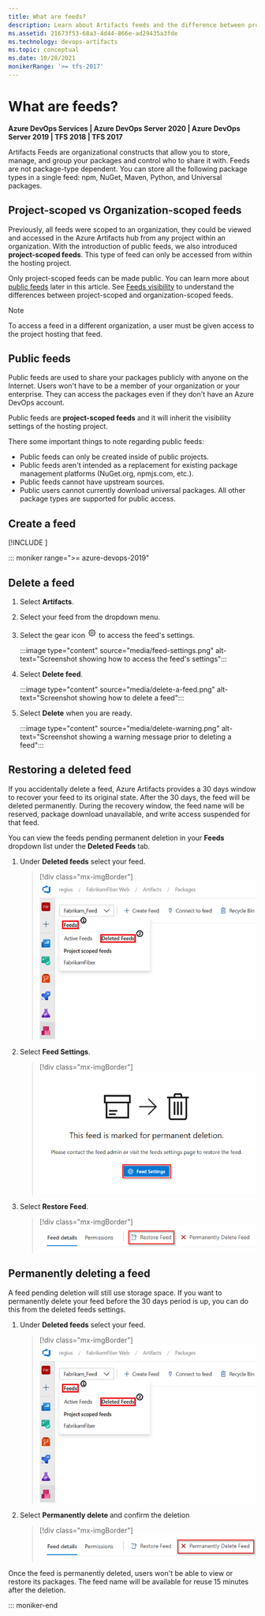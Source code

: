 ```yaml
---
title: What are feeds?
description: Learn about Artifacts feeds and the difference between project-scoped and organization-scoped feeds. Learn how to create, delete, and restore feeds. 
ms.assetid: 21673f53-68a3-4d44-866e-ad29435a3fde
ms.technology: devops-artifacts
ms.topic: conceptual
ms.date: 10/28/2021
monikerRange: '>= tfs-2017'
---
```


# What are feeds?

**Azure DevOps Services | Azure DevOps Server 2020 | Azure DevOps Server 2019 | TFS 2018 | TFS 2017**

Artifacts Feeds are organizational constructs that allow you to store, manage, and group your packages and control who to share it with. Feeds are not package-type dependent. You can store all the following package types in a single feed: npm, NuGet, Maven, Python, and Universal packages. 

## Project-scoped vs Organization-scoped feeds

Previously, all feeds were scoped to an organization, they could be viewed and accessed in the Azure Artifacts hub from any project within an organization. With the introduction of public feeds, we also introduced **project-scoped feeds**. This type of feed can only be accessed from within the hosting project. 

Only project-scoped feeds can be made public. You can learn more about [public feeds](#public-feeds) later in this article. See [Feeds visibility](../feeds/project-scoped-feeds.md) to understand the differences between project-scoped and organization-scoped feeds.

> [!NOTE]
> To access a feed in a different organization, a user must be given access to the project hosting that feed.

## Public feeds

Public feeds are used to share your packages publicly with anyone on the Internet. Users won't have to be a member of your organization or your enterprise. They can access the packages even if they don't have an Azure DevOps account. 

Public feeds are **project-scoped feeds** and it will inherit the visibility settings of the hosting project.

There some important things to note regarding public feeds:

* Public feeds can only be created inside of public projects.
* Public feeds aren't intended as a replacement for existing package management platforms (NuGet.org, npmjs.com, etc.).
* Public feeds cannot have upstream sources.
* Public users cannot currently download universal packages. All other package types are supported for public access.

## Create a feed

[!INCLUDE [](../includes/create-feed.md)]

::: moniker range=">= azure-devops-2019"

## Delete a feed

1. Select **Artifacts**.

1. Select your feed from the dropdown menu.

1. Select the gear icon ![gear icon](../../media/icons/gear-icon.png) to access the feed's settings.

    :::image type="content" source="media/feed-settings.png" alt-text="Screenshot showing how to access the feed's settings":::

1. Select **Delete feed**.

    :::image type="content" source="media/delete-a-feed.png" alt-text="Screenshot showing how to delete a feed":::

1. Select **Delete** when you are ready.

    :::image type="content" source="media/delete-warning.png" alt-text="Screenshot showing a warning message prior to deleting a feed":::

## Restoring a deleted feed

If you accidentally delete a feed, Azure Artifacts provides a 30 days window to recover your feed to its original state. After the 30 days, the feed will be deleted permanently. During the recovery window, the feed name will be reserved, package download unavailable, and write access suspended for that feed.

You can view the feeds pending permanent deletion in your **Feeds** dropdown list under the **Deleted Feeds** tab.

1. Under **Deleted feeds** select your feed.

    > [!div class="mx-imgBorder"] 
    > ![Deleted feeds dropdown](media/deleted-feeds-dropdown.png)

1. Select **Feed Settings**.

    > [!div class="mx-imgBorder"] 
    > ![Feed settings button](media/feed-settings-button.png)

1. Select **Restore Feed**.

    > [!div class="mx-imgBorder"] 
    > ![Restore feed](media/restore-feed.png)

## Permanently deleting a feed

A feed pending deletion will still use storage space. If you want to permanently delete your feed before the 30 days period is up, you can do this from the deleted feeds settings. 

1. Under **Deleted feeds** select your feed.

    > [!div class="mx-imgBorder"] 
    > ![Deleted feeds list](media/deleted-feeds-dropdown.png)

2. Select **Permanently delete** and confirm the deletion

    > [!div class="mx-imgBorder"] 
    > ![Permanently delete feed](media/permanently-delete-feed.png)

Once the feed is permanently deleted, users won't be able to view or restore its packages. The feed name will be available for reuse 15 minutes after the deletion.

::: moniker-end
